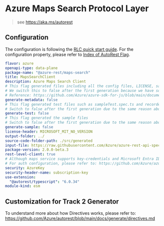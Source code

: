 # Azure Maps Search Protocol Layer

> see <https://aka.ms/autorest>

## Configuration

The configuration is following the [RLC quick start guide](https://github.com/Azure/azure-sdk-for-js/blob/main/documentation/RLC-Swagger-quickstart.md).
For the configuration property, please refer to [Index of AutoRest Flag](https://github.com/Azure/autorest/blob/main/docs/generate/flags.md).

```yaml
flavor: azure
openapi-type: data-plane
package-name: "@azure-rest/maps-search"
title: MapsSearchClient
description: Azure Maps Search Client
# This flag generated files including all the config files, LICENSE, sample.env, and package.json.
# We switch this to false after the first generation because we have some manual changes in these files and don't want them get overwrite.
# Reference: https://github.com/Azure/azure-sdk-for-js/blob/main/documentation/RLC-quickstart.md#how-to-generate-rlc
generate-metadata: false
# This flag generated test files such as sampleTest.spec.ts and recordedClient.ts.
# Switch to false after the first generation due to the same reason above.
generate-test: false
# This flag generated the sample files
# Switch to false after the first generation due to the same reason above.
generate-sample: false
license-header: MICROSOFT_MIT_NO_VERSION
output-folder: ../
source-code-folder-path: ./src/generated
input-file: https://raw.githubusercontent.com/Azure/azure-rest-api-specs/main/specification/maps/data-plane/Search/stable/2023-06-01/search.json
package-version: 2.0.0-beta.3
rest-level-client: true
# Although maps service supports key-credentials and Microsoft Entra ID, maps service requires header "ms-x-client-id", which is different from the standard Microsoft Entra ID, so we don't generate Microsoft Entra ID code and implement ourselves.
# For auth configuration, please refer to: https://github.com/Azure/azure-sdk-for-js/blob/main/documentation/RLC-quickstart.md#how-to-configure-authentication
security: AzureKey
security-header-name: subscription-key
use-extension:
  "@autorest/typescript": "6.0.34"
module-kind: esm
```

## Customization for Track 2 Generator

To understand more about how Directives works, please refer to: <https://github.com/Azure/autorest/blob/main/docs/generate/directives.md>
